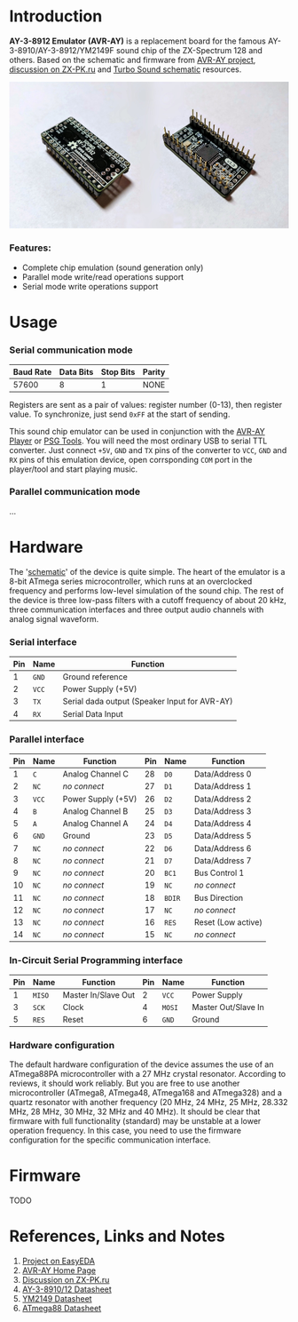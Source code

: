 # Introduction

**AY-3-8912 Emulator (AVR-AY)** is a replacement board for the famous AY-3-8910/AY-3-8912/YM2149F sound chip of the ZX-Spectrum 128 and others. Based on the schematic and firmware from [AVR-AY project](https://www.avray.ru), [discussion on ZX-PK.ru](https://zx-pk.ru/threads/10510-emulyator-ay-8910-na-atmega.html) and [Turbo Sound schematic](https://github.com/andykarpov/turbosound28p) resources.

![Photo](/hardware/photo.jpg)

### Features:
- Complete chip emulation (sound generation only)
- Parallel mode write/read operations support
- Serial mode write operations support

# Usage

### Serial communication mode

Baud Rate|Data Bits|Stop Bits|Parity
-|-|-|-
57600|8|1|NONE

Registers are sent as a pair of values: register number (0-13), then register value. To synchronize, just send `0xFF` at the start of sending.

This sound chip emulator can be used in conjunction with the [AVR-AY Player](https://www.avray.ru/avr-ay-player) or [PSG Tools](https://github.com/Yevgeniy-Olexandrenko/psg-tools). You will need the most ordinary USB to serial TTL converter. Just connect `+5V`, `GND` and `TX` pins of the converter to `VCC`, `GND` and `RX` pins of this emulation device, open corrsponding `COM` port in the player/tool and start playing music.

### Parallel communication mode

...

# Hardware

The '[schematic](/hardware/v1.3/AY-3-8912-Emulator-v1.3_Schematic.pdf)' of the device is quite simple. The heart of the emulator is a 8-bit ATmega series microcontroller, which runs at an overclocked frequency and performs low-level simulation of the sound chip. The rest of the device is three low-pass filters with a cutoff frequency of about 20 kHz, three communication interfaces and three output audio channels with analog signal waveform.

### Serial interface

Pin|Name|Function
-|-|-
1|`GND`|Ground reference
2|`VCC`|Power Supply (+5V)
3|`TX`|Serial dada output (Speaker Input for AVR-AY)
4|`RX`|Serial Data Input

### Parallel interface

Pin|Name|Function|Pin|Name|Function
-|-|-|-|-|-
1|`C`|Analog Channel C|28|`D0`|Data/Address 0
2|`NC`|*no connect*|27|`D1`|Data/Address 1
3|`VCC`|Power Supply (+5V)|26|`D2`|Data/Address 2
4|`B`|Analog Channel B|25|`D3`|Data/Address 3
5|`A`|Analog Channel A|24|`D4`|Data/Address 4
6|`GND`|Ground|23|`D5`|Data/Address 5
7|`NC`|*no connect*|22|`D6`|Data/Address 6
8|`NC`|*no connect*|21|`D7`|Data/Address 7
9|`NC`|*no connect*|20|`BC1`|Bus Control 1
10|`NC`|*no connect*|19|`NC`|*no connect*
11|`NC`|*no connect*|18|`BDIR`|Bus Direction
12|`NC`|*no connect*|17|`NC`|*no connect*
13|`NC`|*no connect*|16|`RES`|Reset (Low active)
14|`NC`|*no connect*|15|`NC`|*no connect*

### In-Circuit Serial Programming interface

Pin|Name|Function|Pin|Name|Function
-|-|-|-|-|-
1|`MISO`|Master In/Slave Out|2|`VCC`|Power Supply
3|`SCK`|Clock|4|`MOSI`|Master Out/Slave In
5|`RES`|Reset|6|`GND`|Ground

### Hardware configuration

The default hardware configuration of the device assumes the use of an ATmega88PA microcontroller with a 27 MHz crystal resonator. According to reviews, it should work reliably. But you are free to use another microcontroller (ATmega8, ATmega48, ATmega168 and ATmega328) and a quartz resonator with another frequency (20 MHz, 24 MHz, 25 MHz, 28.332 MHz, 28 MHz, 30 MHz, 32 MHz and 40 MHz). It should be clear that firmware with full functionality (standard) may be unstable at a lower operation frequency. In this case, you need to use the firmware configuration for the specific communication interface.

# Firmware

TODO

# References, Links and Notes

1. [Project on EasyEDA](https://easyeda.com/yevgeniy.olexandrenko/avr-ay)
2. [AVR-AY Home Page](https://www.avray.ru)
3. [Discussion on ZX-PK.ru](https://zx-pk.ru/threads/10510-emulyator-ay-8910-na-atmega.html)
4. [AY-3-8910/12 Datasheet](/datasheet/AY-3-8910-microchip.pdf)
5. [YM2149 Datasheet](/datasheet/ym2149-yamaha.pdf)
6. [ATmega88 Datasheet](/datasheet/ATmega88.pdf)
